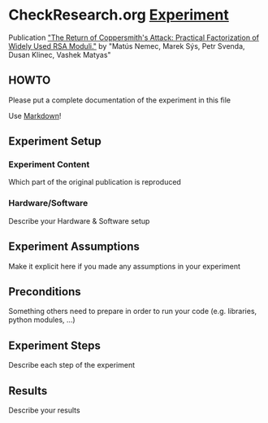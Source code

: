# CheckResearch.org [Experiment](https://checkresearch.org/Experiment/View/a2326b3a-1426-4217-98ff-8a2eccbbfaba)

 Publication ["The Return of Coppersmith's Attack: Practical Factorization of Widely Used RSA Moduli."](https://dblp.uni-trier.de/rec/html/conf/ccs/NemecSSKM17) by "Matús Nemec, Marek Sýs, Petr Svenda, Dusan Klinec, Vashek Matyas"

## HOWTO

Please put a complete documentation of the experiment in this file

Use [Markdown](https://guides.github.com/features/mastering-markdown/)!

## Experiment Setup

### Experiment Content

Which part of the original publication is reproduced

### Hardware/Software

Describe your Hardware & Software setup

## Experiment Assumptions

Make it explicit here if you made any assumptions in your experiment

## Preconditions

Something others need to prepare in order to run your code (e.g. libraries, python modules, ...)

## Experiment Steps

Describe each step of the experiment

## Results

Describe your results
